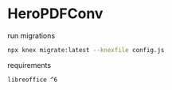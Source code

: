# HeroPDFConv

run migrations
```bash
npx knex migrate:latest --knexfile config.js
```

requirements
```bash
libreoffice ^6
```